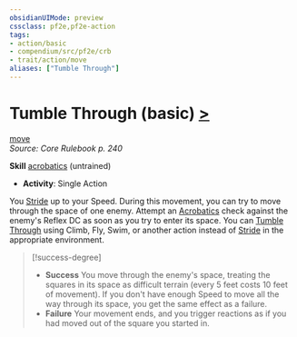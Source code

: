 ```yaml
---
obsidianUIMode: preview
cssclass: pf2e,pf2e-action
tags:
- action/basic
- compendium/src/pf2e/crb
- trait/action/move
aliases: ["Tumble Through"]
---
```

# Tumble Through (basic) [>](chapter-9-playing-the-game.md#Actions "Single Action")
[move](move.md)  
*Source: Core Rulebook p. 240*  

**Skill** [acrobatics](../../compendium/skills.md#Acrobatics) (untrained)
- **Activity**: Single Action

You [Stride](stride.md) up to your Speed. During this movement, you can try to move through the space of one enemy. Attempt an [Acrobatics](../../compendium/skills.md#Acrobatics) check against the enemy's Reflex DC as soon as you try to enter its space. You can [Tumble Through](../../../..//TTRPGShare-Pathfinder-2E-Vault/rules/actions/tumble-through.md) using Climb, Fly, Swim, or another action instead of [Stride](stride.md) in the appropriate environment.

> [!success-degree] 
> - **Success** You move through the enemy's space, treating the squares in its space as difficult terrain (every 5 feet costs 10 feet of movement). If you don't have enough Speed to move all the way through its space, you get the same effect as a failure.
> - **Failure** Your movement ends, and you trigger reactions as if you had moved out of the square you started in.